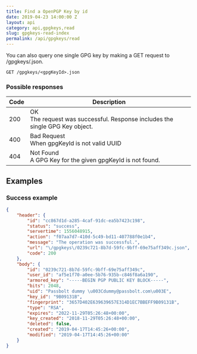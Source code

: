 ```yaml
---
title: Find a OpenPGP Key by id
date: 2019-04-23 14:00:00 Z
layout: api
category: api,gpgkeys,read
slug: gpgkeys-read-index
permalink: /api/gpgkeys/read
---
```


You can also query one single GPG key by making a GET request to /gpgkeys/<gpgKeyId>.json.

```
GET /gpgkeys/<gpgKeyId>.json
```

### Possible responses

<table class="table-parameters">
<thead>
  <tr>
   <th>Code
   </th>
   <th>Description
   </th>
  </tr>
</thead>
<tbody>
  <tr>
   <td>200
   </td>
   <td>OK<br/>
   The request was successful. Response includes the single GPG Key object.
   </td>
  </tr>
  <tr>
   <td>400
   </td>
   <td>Bad Request<br/>
   When gpgKeyId is not valid UUID
   </td>
  </tr>
  <tr>
   <td>404
   </td>
   <td>Not Found<br/>
   A GPG Key for the given gpgKeyId is not found.
   </td>
  </tr>
  </tbody>
</table>

## Examples
### Success example
```json
{
    "header": {
        "id": "cc867d1d-a285-4caf-91dc-ea5b7423c198",
        "status": "success",
        "servertime": 1556048915,
        "action": "f07aa7d7-410d-5c49-bd11-407788f0e1b4",
        "message": "The operation was successful.",
        "url": "\/gpgkeys\/0239c721-8b7d-59fc-9bff-69e75aff349c.json",
        "code": 200
    },
    "body": {
        "id": "0239c721-8b7d-59fc-9bff-69e75aff349c",
        "user_id": "af5e1f70-a0ee-5b76-935b-c846f8a6a190",
        "armored_key": "-----BEGIN PGP PUBLIC KEY BLOCK-----",
        "bits": 2048,
        "uid": "Passbolt dummy \u003Cdummy@passbolt.com\u003E",
        "key_id": "9B09131B",
        "fingerprint": "3657D402E639639657E314D1EC7BBEFF9B09131B",
        "type": "RSA",
        "expires": "2022-11-29T05:26:48+00:00",
        "key_created": "2018-11-29T05:26:48+00:00",
        "deleted": false,
        "created": "2019-04-17T14:45:26+00:00",
        "modified": "2019-04-17T14:45:26+00:00"
    }
}
```